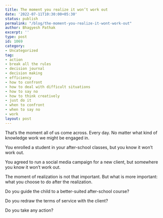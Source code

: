 ```yaml
---
title: The moment you realize it won’t work out
date: '2022-07-11T10:30:00+05:30'
status: publish
permalink: "/blog/the-moment-you-realize-it-wont-work-out"
author: Bhagyesh Pathak
excerpt: ''
type: post
id: 1069
category:
- Uncategorized
tag:
- action
- break all the rules
- decision journal
- decision making
- efficiency
- how to confront
- how to deal with difficult situations
- how to say no
- how to think creatively
- just do it
- when to confront
- when to say no
- work
layout: post
---
```


That’s the moment all of us come across. Every day. No matter what kind of knowledge work we might be engaged in.

You enrolled a student in your after-school classes, but you know it won’t work out.

You agreed to run a social media campaign for a new client, but somewhere you know it won’t work out.

The moment of realization is not that important. But what is more important: what you choose to do after the realization.

Do you guide the child to a better-suited after-school course?

Do you redraw the terms of service with the client?

Do you take any action?